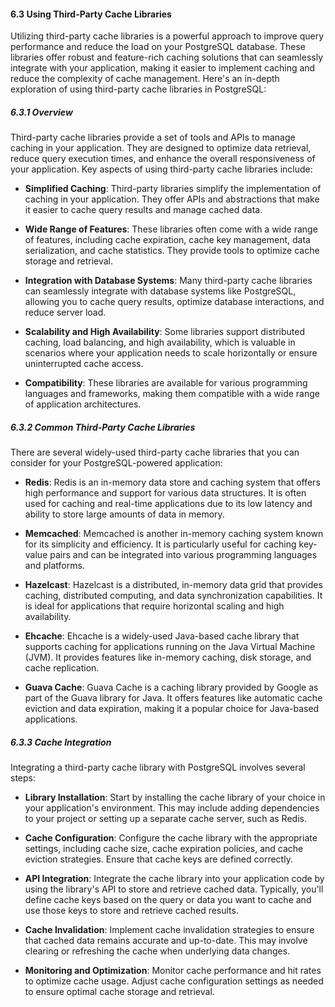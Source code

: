 #### 6.3 Using Third-Party Cache Libraries

Utilizing third-party cache libraries is a powerful approach to improve query performance and reduce the load on your PostgreSQL database. These libraries offer robust and feature-rich caching solutions that can seamlessly integrate with your application, making it easier to implement caching and reduce the complexity of cache management. Here's an in-depth exploration of using third-party cache libraries in PostgreSQL:

##### 6.3.1 Overview

Third-party cache libraries provide a set of tools and APIs to manage caching in your application. They are designed to optimize data retrieval, reduce query execution times, and enhance the overall responsiveness of your application. Key aspects of using third-party cache libraries include:

- **Simplified Caching**: Third-party libraries simplify the implementation of caching in your application. They offer APIs and abstractions that make it easier to cache query results and manage cached data.

- **Wide Range of Features**: These libraries often come with a wide range of features, including cache expiration, cache key management, data serialization, and cache statistics. They provide tools to optimize cache storage and retrieval.

- **Integration with Database Systems**: Many third-party cache libraries can seamlessly integrate with database systems like PostgreSQL, allowing you to cache query results, optimize database interactions, and reduce server load.

- **Scalability and High Availability**: Some libraries support distributed caching, load balancing, and high availability, which is valuable in scenarios where your application needs to scale horizontally or ensure uninterrupted cache access.

- **Compatibility**: These libraries are available for various programming languages and frameworks, making them compatible with a wide range of application architectures.

##### 6.3.2 Common Third-Party Cache Libraries

There are several widely-used third-party cache libraries that you can consider for your PostgreSQL-powered application:

- **Redis**: Redis is an in-memory data store and caching system that offers high performance and support for various data structures. It is often used for caching and real-time applications due to its low latency and ability to store large amounts of data in memory.

- **Memcached**: Memcached is another in-memory caching system known for its simplicity and efficiency. It is particularly useful for caching key-value pairs and can be integrated into various programming languages and platforms.

- **Hazelcast**: Hazelcast is a distributed, in-memory data grid that provides caching, distributed computing, and data synchronization capabilities. It is ideal for applications that require horizontal scaling and high availability.

- **Ehcache**: Ehcache is a widely-used Java-based cache library that supports caching for applications running on the Java Virtual Machine (JVM). It provides features like in-memory caching, disk storage, and cache replication.

- **Guava Cache**: Guava Cache is a caching library provided by Google as part of the Guava library for Java. It offers features like automatic cache eviction and data expiration, making it a popular choice for Java-based applications.

##### 6.3.3 Cache Integration

Integrating a third-party cache library with PostgreSQL involves several steps:

- **Library Installation**: Start by installing the cache library of your choice in your application's environment. This may include adding dependencies to your project or setting up a separate cache server, such as Redis.

- **Cache Configuration**: Configure the cache library with the appropriate settings, including cache size, cache expiration policies, and cache eviction strategies. Ensure that cache keys are defined correctly.

- **API Integration**: Integrate the cache library into your application code by using the library's API to store and retrieve cached data. Typically, you'll define cache keys based on the query or data you want to cache and use those keys to store and retrieve cached results.

- **Cache Invalidation**: Implement cache invalidation strategies to ensure that cached data remains accurate and up-to-date. This may involve clearing or refreshing the cache when underlying data changes.

- **Monitoring and Optimization**: Monitor cache performance and hit rates to optimize cache usage. Adjust cache configuration settings as needed to ensure optimal cache storage and retrieval.
